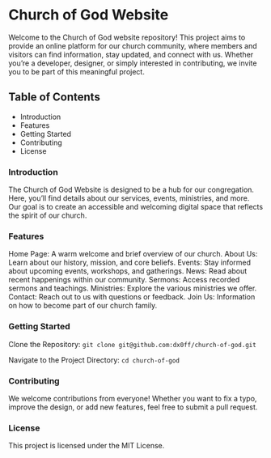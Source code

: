 # Church of God Website
<!-- <img src="./images/holy-bible.jpg>" /> -->

Welcome to the Church of God website repository! This project aims to provide an online platform for our church community, where members and visitors can find information, stay updated, and connect with us. Whether you’re a developer, designer, or simply interested in contributing, we invite you to be part of this meaningful project.

## Table of Contents
- Introduction
- Features
- Getting Started
- Contributing
- License

### Introduction
The Church of God Website is designed to be a hub for our congregation. Here, you’ll find details about our services, events, ministries, and more. Our goal is to create an accessible and welcoming digital space that reflects the spirit of our church.

### Features
Home Page: A warm welcome and brief overview of our church.
About Us: Learn about our history, mission, and core beliefs.
Events: Stay informed about upcoming events, workshops, and gatherings.
News: Read about recent happenings within our community.
Sermons: Access recorded sermons and teachings.
Ministries: Explore the various ministries we offer.
Contact: Reach out to us with questions or feedback.
Join Us: Information on how to become part of our church family.

### Getting Started

Clone the Repository: `git clone git@github.com:dx0ff/church-of-god.git`

Navigate to the Project Directory: `cd church-of-god`


### Contributing
We welcome contributions from everyone! Whether you want to fix a typo, improve the design, or add new features, feel free to submit a pull request. 

### License
This project is licensed under the MIT License.